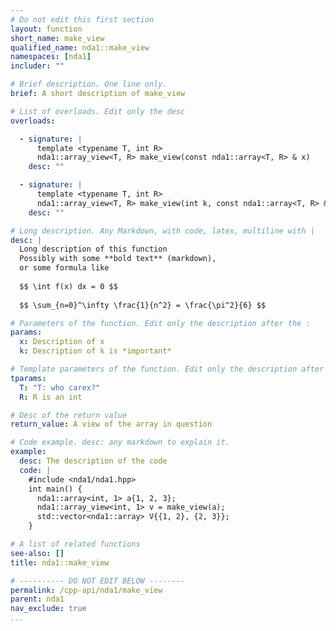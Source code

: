 ```yaml
---
# Do not edit this first section
layout: function
short_name: make_view
qualified_name: nda1::make_view
namespaces: [nda1]
includer: ""

# Brief description. One line only.
brief: A short description of make_view

# List of overloads. Edit only the desc
overloads:

  - signature: |
      template <typename T, int R>
      nda1::array_view<T, R> make_view(const nda1::array<T, R> & x)
    desc: ""

  - signature: |
      template <typename T, int R>
      nda1::array_view<T, R> make_view(int k, const nda1::array<T, R> & x)
    desc: ""

# Long description. Any Markdown, with code, latex, multiline with |
desc: |
  Long description of this function
  Possibly with some **bold text** (markdown),
  or some formula like
  
  $$ \int f(x) dx = 0 $$
  
  $$ \sum_{n=0}^\infty \frac{1}{n^2} = \frac{\pi^2}{6} $$

# Parameters of the function. Edit only the description after the :
params:
  x: Description of x
  k: Description of k is *important*

# Template parameters of the function. Edit only the description after the :
tparams:
  T: "T: who carex?"
  R: R is an int

# Desc of the return value
return_value: A view of the array in question

# Code example. desc: any markdown to explain it.
example:
  desc: The description of the code
  code: |
    #include <nda1/nda1.hpp>
    int main() {
      nda1::array<int, 1> a{1, 2, 3};
      nda1::array_view<int, 1> v = make_view(a);
      std::vector<nda1::array> V{{1, 2}, {2, 3}};
    }

# A list of related functions
see-also: []
title: nda1::make_view

# ---------- DO NOT EDIT BELOW --------
permalink: /cpp-api/nda1/make_view
parent: nda1
nav_exclude: true
...
```


